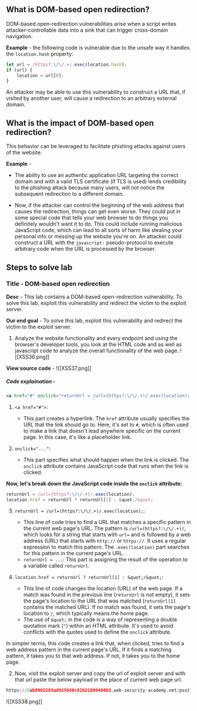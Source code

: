 ## What is DOM-based open redirection?
DOM-based open-redirection vulnerabilities arise when a script writes attacker-controllable data into a sink that can trigger cross-domain navigation.

**Example** - 
the following code is vulnerable due to the unsafe way it handles the `location.hash` property:
```js
let url = /https?:\/\/.+/.exec(location.hash); 
if (url) {   
	location = url[0]; 
}
```
An attacker may be able to use this vulnerability to construct a URL that, if visited by another user, will cause a redirection to an arbitrary external domain.

## What is the impact of DOM-based open redirection?
This behavior can be leveraged to facilitate phishing attacks against users of the website.

**Example** - 
- The ability to use an authentic application URL targeting the correct domain and with a valid TLS certificate (if TLS is used) lends credibility to the phishing attack because many users, will not notice the subsequent redirection to a different domain.

- Now, if the attacker can control the beginning of the web address that causes the redirection, things can get even worse. They could put in some special code that tells your web browser to do things you definitely wouldn't want it to do. This could include running malicious JavaScript code, which can lead to all sorts of harm like stealing your personal info or messing up the website you're on. An attacker could construct a URL with the `javascript:` pseudo-protocol to execute arbitrary code when the URL is processed by the browser.

## Steps to solve lab
### Title - DOM-based open redirection
**Desc** - This lab contains a DOM-based open-redirection vulnerability. To solve this lab, exploit this vulnerability and redirect the victim to the exploit server.

**Our end goal** - To solve this lab, exploit this vulnerability and redirect the victim to the exploit server.

1. Analyze the website functionality and every endpoint and using the browser's developer tools, you look at the HTML code and as well as javascript code to analyze the overall functionality of the web page.
![[XSS36.png]]

**View source code** - 
![[XSS37.png]]

##### Code explaination - 
```jsx
<a href="#" onclick="returnUrl = /url=(https?:\/\/.+)/.exec(location); location.href = returnUrl ? returnUrl[1] : &quot;/&quot;">Back to Blog</a>
```
1. `<a href="#">`: 
	- This part creates a hyperlink. The `href` attribute usually specifies the URL that the link should go to. Here, it's set to `#`, which is often used to make a link that doesn't lead anywhere specific on the current page. In this case, it's like a placeholder link.

2. `onclick="..."`: 
	- This part specifies what should happen when the link is clicked. The `onclick` attribute contains JavaScript code that runs when the link is clicked.

**Now, let's break down the JavaScript code inside the `onclick` attribute:**
```js
returnUrl = /url=(https?:\/\/.+)/.exec(location);
location.href = returnUrl ? returnUrl[1] : &quot;/&quot;
```
3. `returnUrl = /url=(https?:\/\/.+)/.exec(location);`: 
	- This line of code tries to find a URL that matches a specific pattern in the current web page's URL. The pattern is `/url=(https?:\/\/.+)/`, which looks for a string that starts with `url=` and is followed by a web address (URL) that starts with `http://` or `https://`. It uses a regular expression to match this pattern. The `.exec(location)` part searches for this pattern in the current page's URL.
	- `returnUrl = ...`: This part is assigning the result of the operation to a variable called `returnUrl`.

4. `location.href = returnUrl ? returnUrl[1] : &quot;/&quot;`: 
	- This line of code changes the location (URL) of the web page. If a match was found in the previous line (`returnUrl` is not empty), it sets the page's location to the URL that was matched (`returnUrl[1]` contains the matched URL). If no match was found, it sets the page's location to `/`, which typically means the home page.
	- The use of `&quot;` in the code is a way of representing a double quotation mark (`"`) within an HTML attribute. It's used to avoid conflicts with the quotes used to define the `onclick` attribute.

In simpler terms, this code creates a link that, when clicked, tries to find a web address pattern in the current page's URL. If it finds a matching pattern, it takes you to that web address. If not, it takes you to the home page.

2. Now, visit the exploit server and copy the url of exploit server and with that url paste the below payload in the place of current web page url.
```python
https://0ab8002203ad915680c82b21000400b3.web-security-academy.net/post?postId=10&url=https://exploit-0a59004d03ca919780772ab001a0003e.exploit-server.net/#
```

![[XSS38.png]]
